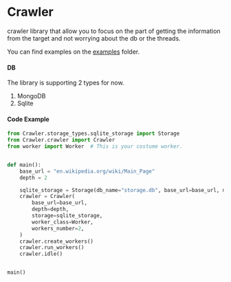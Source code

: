 # Crawler
crawler library that allow you to focus on the part of getting the information from the target
and not worrying about the db or the threads.

You can find examples on the [examples]("./examples") folder.

#### DB
The library is supporting 2 types for now.
1. MongoDB
2. Sqlite

#### Code Example
```python
from Crawler.storage_types.sqlite_storage import Storage
from Crawler.crawler import Crawler
from worker import Worker  # This is your costume worker.


def main():
    base_url = "en.wikipedia.org/wiki/Main_Page"
    depth = 2

    sqlite_storage = Storage(db_name="storage.db", base_url=base_url, max_depth=depth)
    crawler = Crawler(
        base_url=base_url,
        depth=depth,
        storage=sqlite_storage,
        worker_class=Worker,
        workers_number=2,
    )
    crawler.create_workers()
    crawler.run_workers()
    crawler.idle()


main()
```